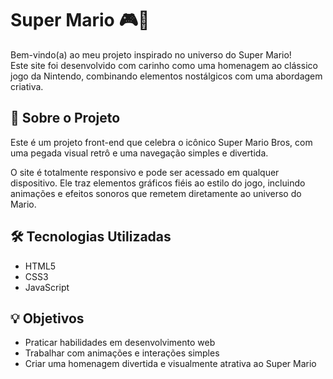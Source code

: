 # Super Mario 🎮🍄

Bem-vindo(a) ao meu projeto inspirado no universo do Super Mario!  
Este site foi desenvolvido com carinho como uma homenagem ao clássico jogo da Nintendo, combinando elementos nostálgicos com uma abordagem criativa.

## 🌟 Sobre o Projeto

Este é um projeto front-end que celebra o icônico Super Mario Bros, com uma pegada visual retrô e uma navegação simples e divertida.

O site é totalmente responsivo e pode ser acessado em qualquer dispositivo. Ele traz elementos gráficos fiéis ao estilo do jogo, incluindo animações e efeitos sonoros que remetem diretamente ao universo do Mario.

## 🛠️ Tecnologias Utilizadas

- HTML5  
- CSS3  
- JavaScript
  
## 💡 Objetivos

- Praticar habilidades em desenvolvimento web
- Trabalhar com animações e interações simples
- Criar uma homenagem divertida e visualmente atrativa ao Super Mario


